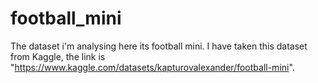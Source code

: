# football_mini

The dataset i'm analysing here its football mini. I have taken this dataset from Kaggle, the link is "https://www.kaggle.com/datasets/kapturovalexander/football-mini".
